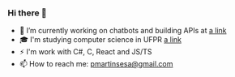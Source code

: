 ### Hi there 👋
- 🔭 I’m currently working on chatbots and building APIs at [a link](https://github.com/takenet)
- 🎓 I'm studying computer science in UFPR [a link](https://web.inf.ufpr.br/dinf/)
- ⚡ I'm work with C#, C, React and JS/TS
- 📫 How to reach me: pmartinsesa@gmail.com
<!--
**pmartinsesa/pmartinsesa** is a ✨ _special_ ✨ repository because its `README.md` (this file) appears on your GitHub profile.

Here are some ideas to get you started:

- 🌱 I’m currently learning ...
- 👯 I’m looking to collaborate on ...
- 🤔 I’m looking for help with ...
- 💬 Ask me about ...
- 📫 How to reach me: ...
- 😄 Pronouns: ...
- ⚡ Fun fact: ...
-->
